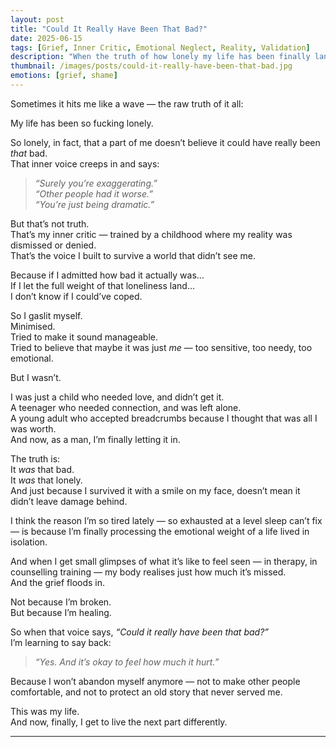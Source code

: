 ```yaml
---
layout: post
title: "Could It Really Have Been That Bad?"
date: 2025-06-15
tags: [Grief, Inner Critic, Emotional Neglect, Reality, Validation]
description: "When the truth of how lonely my life has been finally lands — and the part of me that still tries to deny it speaks up. But this time, I’m listening to something deeper."
thumbnail: /images/posts/could-it-really-have-been-that-bad.jpg
emotions: [grief, shame]
---
```


Sometimes it hits me like a wave — the raw truth of it all:

My life has been so fucking lonely.

So lonely, in fact, that a part of me doesn’t believe it could have really been *that* bad.  
That inner voice creeps in and says:  
> *“Surely you’re exaggerating.”*  
> *“Other people had it worse.”*  
> *“You’re just being dramatic.”*

But that’s not truth.  
That’s my inner critic — trained by a childhood where my reality was dismissed or denied.  
That’s the voice I built to survive a world that didn’t see me.

Because if I admitted how bad it actually was…  
If I let the full weight of that loneliness land…  
I don’t know if I could’ve coped.

So I gaslit myself.  
Minimised.  
Tried to make it sound manageable.  
Tried to believe that maybe it was just *me* — too sensitive, too needy, too emotional.

But I wasn’t.

I was just a child who needed love, and didn’t get it.  
A teenager who needed connection, and was left alone.  
A young adult who accepted breadcrumbs because I thought that was all I was worth.  
And now, as a man, I’m finally letting it in.

The truth is:  
It *was* that bad.  
It *was* that lonely.  
And just because I survived it with a smile on my face, doesn’t mean it didn’t leave damage behind.

I think the reason I’m so tired lately — so exhausted at a level sleep can’t fix — is because I’m finally processing the emotional weight of a life lived in isolation.

And when I get small glimpses of what it’s like to feel seen — in therapy, in counselling training — my body realises just how much it’s missed.  
And the grief floods in.

Not because I’m broken.  
But because I’m healing.

So when that voice says, *“Could it really have been that bad?”*  
I’m learning to say back:  
> *“Yes. And it’s okay to feel how much it hurt.”*

Because I won’t abandon myself anymore — not to make other people comfortable, and not to protect an old story that never served me.

This was my life.  
And now, finally, I get to live the next part differently.


---